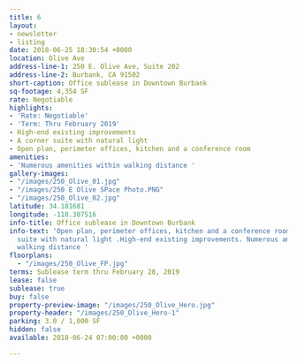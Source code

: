 ```yaml
---
title: 6
layout:
- newsletter
- listing
date: 2018-06-25 18:30:54 +0000
location: Olive Ave
address-line-1: 250 E. Olive Ave, Suite 202
address-line-2: Burbank, CA 91502
short-caption: Office sublease in Downtown Burbank
sq-footage: 4,354 SF
rate: Negotiable
highlights:
- 'Rate: Negotiable'
- 'Term: Thru February 2019'
- High-end existing improvements
- A corner suite with natural light
- Open plan, perimeter offices, kitchen and a conference room
amenities:
- 'Numerous amenities within walking distance '
gallery-images:
- "/images/250_Olive_01.jpg"
- "/images/250 E Olive SPace Photo.PNG"
- "/images/250_Olive_02.jpg"
latitude: 34.181681
longitude: -118.307516
info-title: Office sublease in Downtown Burbank
info-text: 'Open plan, perimeter offices, kitchen and a conference room. A corner
  suite with natural light .High-end existing improvements. Numerous amenities within
  walking distance '
floorplans:
  - "/images/250_Olive_FP.jpg"
terms: Sublease term thru February 28, 2019
lease: false
sublease: true
buy: false
property-preview-image: "/images/250_Olive_Hero.jpg"
property-header: "/images/250_Olive_Hero-1"
parking: 3.0 / 1,000 SF
hidden: false
available: 2018-06-24 07:00:00 +0000

---
```

